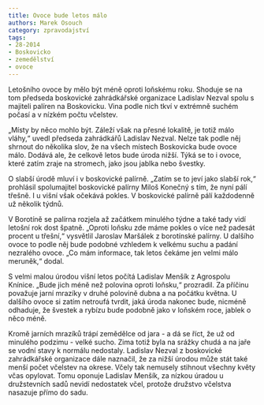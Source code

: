```yaml
---
title: Ovoce bude letos málo
authors: Marek Osouch
category: zpravodajství
tags: 
- 28-2014
- Boskovicko
- zemedělství
- ovoce 
---
```

Letošního ovoce by mělo být méně oproti loňskému roku. Shoduje se na tom předseda boskovické zahrádkářské organizace Ladislav Nezval spolu s majiteli palíren na Boskovicku. Vina podle nich tkví v extrémně suchém počasí a v nízkém počtu včelstev.

„Místy by něco mohlo být. Záleží však na přesné lokalitě, je totiž málo vláhy,“ uvedl předseda zahrádkářů Ladislav Nezval. Nelze tak podle něj shrnout do několika slov, že na všech místech Boskovicka bude ovoce málo. Dodává ale, že celkově letos bude úroda nižší. Týká se to i ovoce, které zatím zraje na stromech, jako jsou jablka nebo švestky. 

O slabší úrodě mluví i v boskovické palírně. „Zatím se to jeví jako slabší rok,“ prohlásil spolumajitel boskovické palírny Miloš Konečný s tím, že nyní pálí třešně. I u višní však očekává pokles. V boskovické palírně pálí každodenně už několik týdnů. 

V Borotíně se palírna rozjela až začátkem minulého týdne a také tady vidí letošní rok dost špatně. „Oproti loňsku zde máme pokles o více než padesát procent u třešní,“ vysvětlil Jaroslav Maršálek z borotínské palírny. U dalšího ovoce to podle něj bude podobné vzhledem k velkému suchu a padání nezralého ovoce. „Co mám informace, tak letos čekáme jen velmi málo meruněk,“ dodal.

S velmi malou úrodou višní letos počítá Ladislav Menšík z Agrospolu Knínice. „Bude jich méně než polovina oproti loňsku,“ prozradil. Za příčinu považuje jarní mrazíky v druhé polovině dubna a na počátku května. U dalšího ovoce si zatím netroufá tvrdit, jaká úroda nakonec bude, nicméně odhaduje, že švestek a rybízu bude podobně jako v loňském roce, jablek o něco méně.

Kromě jarních mrazíků trápí zemědělce od jara - a dá se říct, že už od minulého podzimu - velké sucho. Zima totiž byla na srážky chudá a na jaře se vodní stavy k normálu nedostaly. Ladislav Nezval z boskovické zahrádkářské organizace dále naznačil, že za nižší úrodou může stát také menší počet včelstev na okrese. Včely tak nemusely stihnout všechny květy včas opylovat. Tomu oponuje Ladislav Menšík, za nízkou úradou u družstevních sadů nevidí nedostatek včel, protože družstvo včelstva nasazuje přímo do sadu. 

